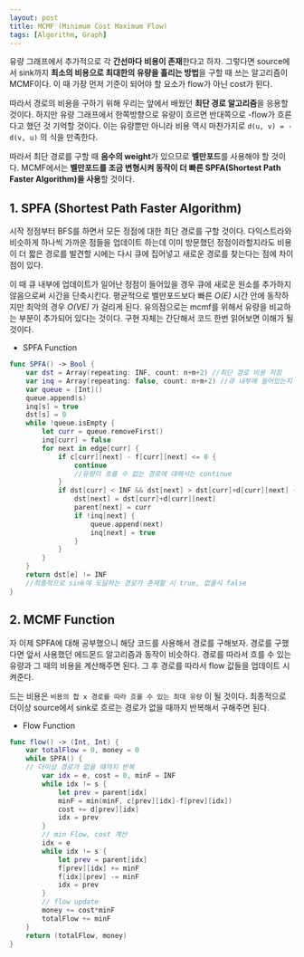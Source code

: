 ```yaml
---
layout: post
title: MCMF (Minimum Cost Maximum Flow)
tags: [Algorithm, Graph]
---
```


유량 그래프에서 추가적으로 각 **간선마다 비용이 존재**한다고 하자. 그렇다면 source에서 sink까지 **최소의 비용으로 최대한의 유량을 흘리는 방법**을 구할 때 쓰는 알고리즘이 MCMF이다. 이 때 가장 먼저 기준이 되어야 할 요소가 flow가 아닌 cost가 된다.  

따라서 경로의 비용을 구하기 위해 우리는 앞에서 배웠던 **최단 경로 알고리즘**을 응용할 것이다. 하지만 유량 그래프에서 한쪽방향으로 유량이 흐르면 반대쪽으로 -flow가 흐른다고 했던 것 기억할 것이다. 이는 유량뿐만 아니라 비용 역시 마찬가지로  `d(u, v) = -d(v, u)` 의 식을 만족한다.  

따라서 최단 경로를 구할 때 **음수의 weight**가 있으므로 **벨만포드**를 사용해야 할 것이다. MCMF에서는 **벨만포드를 조금 변형시켜 동작이 더 빠른 SPFA(Shortest Path Faster Algorithm)을 사용**할 것이다.  

## 1. SPFA (Shortest Path Faster Algorithm)
시작 정점부터 BFS를 하면서 모든 정점에 대한 최단 경로를 구할 것이다. 다익스트라와 비슷하게 하나씩 가까운 점들을 업데이트 하는데 이미 방문했던 정점이라할지라도 비용이 더 짧은 경로를 발견할 시에는 다시 큐에 집어넣고 새로운 경로를 찾는다는 점에 차이점이 있다.  

이 때 큐 내부에 업데이트가 일어난 정점이 들어있을 경우 큐에 새로운 원소를 추가하지 않음으로써 시간을 단축시킨다. 평균적으로 벨만포드보다 빠른 *O(E)* 시간 안에 동작하지만 최악의 경우 *O(VE)* 가 걸리게 된다. 유의점으로는 mcmf를 위해서 유량을 비교하는 부분이 추가되어 있다는 것이다. 구현 자체는 간단해서 코드 한번 읽어보면 이해가 될 것이다.  

- SPFA Function



```swift
func SPFA() -> Bool {
    var dst = Array(repeating: INF, count: n+m+2) //최단 경로 비용 저장
    var inq = Array(repeating: false, count: n+m+2) //큐 내부에 들어있는지 여부
    var queue = [Int]()
    queue.append(s)
    inq[s] = true
    dst[s] = 0
    while !queue.isEmpty {
        let curr = queue.removeFirst()
        inq[curr] = false
        for next in edge[curr] {
            if c[curr][next] - f[curr][next] <= 0 {
                continue
                //유량이 흐를 수 없는 경로에 대해서는 continue
            }
            if dst[curr] < INF && dst[next] > dst[curr]+d[curr][next] {
                dst[next] = dst[curr]+d[curr][next]
                parent[next] = curr
                if !inq[next] {
                    queue.append(next)
                    inq[next] = true
                }
            }
        }
    }
    return dst[e] != INF
    //최종적으로 sink에 도달하는 경로가 존재할 시 true, 없을시 false
}
```
## 2. MCMF Function
자 이제 SPFA에 대해 공부했으니 해당 코드를 사용해서 경로를 구해보자. 경로를 구했다면 앞서 사용했던 에드몬드 알고리즘과 동작이 비슷하다. 경로를 따라서 흐를 수 있는 유량과 그 때의 비용을 계산해주면 된다. 그 후 경로를 따라서 flow 값들을 업데이트 시켜준다.  

드는 비용은 `비용의 합 x 경로를 따라 흐를 수 있는 최대 유량` 이 될 것이다. 최종적으로 더이상 source에서 sink로 흐르는 경로가 없을 때까지 반복해서 구해주면 된다.  

- Flow Function



```swift
func flow() -> (Int, Int) {
    var totalFlow = 0, money = 0
    while SPFA() {
    // 더이상 경로가 없을 때까지 반복
        var idx = e, cost = 0, minF = INF
        while idx != s {
            let prev = parent[idx]
            minF = min(minF, c[prev][idx]-f[prev][idx])
            cost += d[prev][idx]
            idx = prev
        }
        // min Flow, cost 계산
        idx = e
        while idx != s {
            let prev = parent[idx]
            f[prev][idx] += minF
            f[idx][prev] -= minF
            idx = prev
        }
        // flow update
        money += cost*minF
        totalFlow += minF
    }
    return (totalFlow, money)
}
```